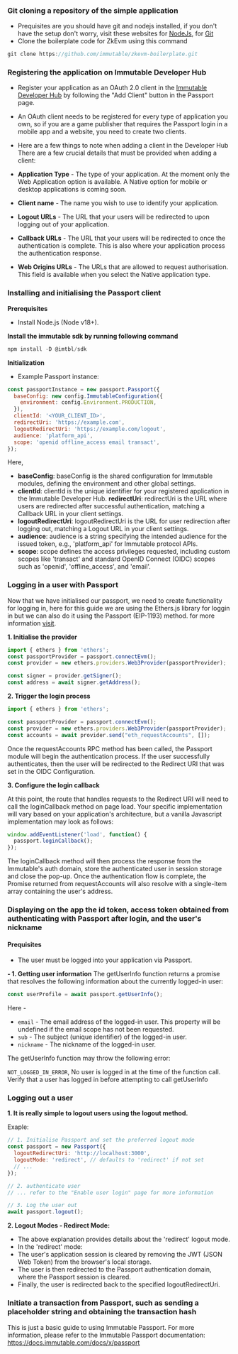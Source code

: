 ### Git cloning a repository of the simple application
- Prequisites are you should have git and nodejs installed, if you don't have the setup don't worry, visit these websites for [NodeJs](https://nodejs.org/en), for [Git](https://github.com/git-guides/install-git)
- Clone the boilerplate code for ZkEvm using this command
``` javascript
git clone https://github.com/immutable/zkevm-boilerplate.git
```

### Registering the application on Immutable Developer Hub
- Register your application as an OAuth 2.0 client in the [Immutable Developer Hub](https://hub.immutable.com/?_gl=1*i3bh2g*_ga*ODgyMzk2NzY5LjE2OTc3ODIwOTI.*_ga_4JBHZ7F06X*MTY5Nzk3MjYwNi4zLjEuMTY5Nzk3NDIxOS4wLjAuMA..*_ga_7XM4Y7T8YC*MTY5Nzk3MjYwNy41LjEuMTY5Nzk3NTI1MC4wLjAuMA..) by following the "Add Client" button in the Passport page.

- An OAuth client needs to be registered for every type of application you own, so if you are a game publisher that requires the Passport login in a mobile app and a website, you need to create two clients.

- Here are a few things to note when adding a client in the Developer Hub
There are a few crucial details that must be provided when adding a client:

- **Application Type** - The type of your application. At the moment only the Web Application option is available. A Native option for mobile or desktop applications is coming soon.
- **Client name**	- The name you wish to use to identify your application.
- **Logout URLs** -	The URL that your users will be redirected to upon logging out of your application.
- **Callback URLs** -	The URL that your users will be redirected to once the authentication is complete. This is also where your application process the authentication response.
- **Web Origins URLs** - The URLs that are allowed to request authorisation. This field is available when you select the Native application type.


### Installing and initialising the Passport client

**Prerequisites**
- Install Node.js (Node v18+).
   
**Install the immutable sdk by running following command**
  
```javascript
npm install -D @imtbl/sdk
```

**Initialization**
- Example Passport instance:
```javascript
const passportInstance = new passport.Passport({
  baseConfig: new config.ImmutableConfiguration({
    environment: config.Environment.PRODUCTION,
  }),
  clientId: '<YOUR_CLIENT_ID>',
  redirectUri: 'https://example.com',
  logoutRedirectUri: 'https://example.com/logout',
  audience: 'platform_api',
  scope: 'openid offline_access email transact',
});
```
Here,
- **baseConfig**: baseConfig is the shared configuration for Immutable modules, defining the environment and other global settings.
- **clientId**: clientId is the unique identifier for your registered application in the Immutable Developer Hub.
**redirectUri**: redirectUri is the URL where users are redirected after successful authentication, matching a Callback URL in your client settings.
- **logoutRedirectUri**: logoutRedirectUri is the URL for user redirection after logging out, matching a Logout URL in your client settings.
- **audience**: audience is a string specifying the intended audience for the issued token, e.g., 'platform_api' for Immutable protocol APIs.
- **scope**: scope defines the access privileges requested, including custom scopes like 'transact' and standard OpenID Connect (OIDC) scopes such as 'openid', 'offline_access', and 'email'.


### Logging in a user with Passport
Now that we have initialised our passport, we need to create functionality for logging in, here for this guide we are using the Ethers.js library for loggin in but we can also do it using the Passport (EIP-1193) method. for more information [visit](https://docs.immutable.com/docs/zkEVM/products/passport/identity/login).

**1. Initialise the provider**
```javascript
import { ethers } from 'ethers';
const passportProvider = passport.connectEvm();
const provider = new ethers.providers.Web3Provider(passportProvider);

const signer = provider.getSigner();
const address = await signer.getAddress();
```

**2. Trigger the login process**

```javascript
import { ethers } from 'ethers';

const passportProvider = passport.connectEvm();
const provider = new ethers.providers.Web3Provider(passportProvider);
const accounts = await provider.send("eth_requestAccounts", []);
```

Once the requestAccounts RPC method has been called, the Passport module will begin the authentication process. If the user successfully authenticates, then the user will be redirected to the Redirect URI that was set in the OIDC Configuration.

**3. Configure the login callback**

At this point, the route that handles requests to the Redirect URI will need to call the loginCallback method on page load. Your specific implementation will vary based on your application's architecture, but a vanilla Javascript implementation may look as follows:
```javascript
window.addEventListener('load', function() {
  passport.loginCallback();
});
```

The loginCallback method will then process the response from the Immutable's auth domain, store the authenticated user in session storage and close the pop-up. Once the authentication flow is complete, the Promise returned from requestAccounts will also resolve with a single-item array containing the user's address.

### Displaying on the app the id token, access token obtained from authenticating with Passport after login, and the user's nickname
#### Prequisites
- The user must be logged into your application via Passport.

**- 1. Getting user information**
The getUserInfo function returns a promise that resolves the following information about the currently logged-in user:
```javascript
const userProfile = await passport.getUserInfo();
```
Here - 
- ```email``` - The email address of the logged-in user. This property will be undefined if the email scope has not been requested.
- ```sub``` -	The subject (unique identifier) of the logged-in user.
- ```nickname``` - The nickname of the logged-in user.

The getUserInfo function may throw the following error:

```NOT_LOGGED_IN_ERROR```,	No user is logged in at the time of the function call.	Verify that a user has logged in before attempting to call getUserInfo

### Logging out a user
**1. It is really simple to logout users using the logout method.**

Exaple:

```javascript
// 1. Initialise Passport and set the preferred logout mode
const passport = new Passport({
  logoutRedirectUri: 'http://localhost:3000',
  logoutMode: 'redirect', // defaults to 'redirect' if not set
  // ...
});

// 2. authenticate user
// ... refer to the "Enable user login" page for more information

// 3. Log the user out
await passport.logout();
```

**2. Logout Modes - Redirect Mode:**

- The above explanation provides details about the 'redirect' logout mode.
- In the 'redirect' mode:
- The user's application session is cleared by removing the JWT (JSON Web Token) from the browser's local storage.
- The user is then redirected to the Passport authentication domain, where the Passport session is cleared.
- Finally, the user is redirected back to the specified logoutRedirectUri.

### Initiate a transaction from Passport, such as sending a placeholder string and obtaining the transaction hash

This is just a basic guide to using Immutable Passport. For more information, please refer to the Immutable Passport documentation: https://docs.immutable.com/docs/x/passport
